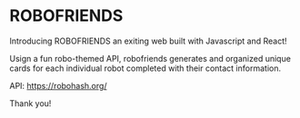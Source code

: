 # ROBOFRIENDS
Introducing ROBOFRIENDS an exiting web built with Javascript and React!

Usign a fun robo-themed API, robofriends generates and organized unique cards for each individual robot completed with their contact information. 

API: https://robohash.org/

Thank you!
